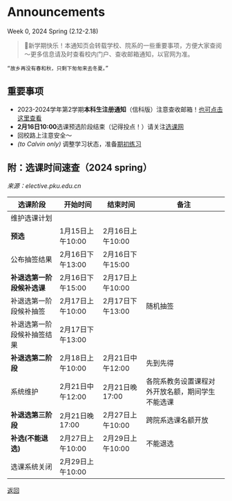 # Announcements
Week 0, 2024 Spring (2.12-2.18)

>🎉新学期快乐！本通知页会转载学校、院系的一些重要事项，方便大家查阅～更多信息请及时查看校内门户、查收邮箱通知，以官网为准。

`“故乡再没有春和秋，只剩下匆匆来去冬夏。”`

## 重要事项

* 2023-2024学年第2学期**本科生注册通知**（信科版）注意查收邮箱！[也可点击这里查看](/24sp/week0-0)
* **2月16日10:00**选课预选阶段结束（记得投点！）请关注[选课网](https://elective.pku.edu.cn/)
* 回校路上注意安全～
* *(to Calvin only)* 调整学习状态，准备[期初练习](/24sp/exam0)

## 附：选课时间速查（2024 spring）

*来源：elective.pku.edu.cn*

|选课阶段|开始时间|结束时间|备注|
|----|----|----|----|
|维护选课计划||||			
|**预选**|	1月15日上午10:00|	2月16日上午10:00||	
|公布抽签结果|	2月16日下午13:00|	2月16日下午15:00||	
|**补退选第一阶段候补选课**|2月16日下午15:00|2月17日上午10:00||	
|补退选第一阶段候补抽签|2月17日上午10:00|2月17日下午13:00|	随机抽签|
|补退选第一阶段候补抽签结果|	2月17日下午13:00	|||	
|**补退选第二阶段**|2月18日上午10:00|	2月21日中午12:00|先到先得|
|系统维护|2月21日中午12:00|2月21日晚17:00|各院系教务设置课程对外开放名额，期间学生不能选课|
|**补退选第三阶段**|2月21日晚17:00|2月27日上午10:00|跨院系选课名额开放|
|**补选(不能退选)**|2月27日上午10:00|	2月29日上午10:00|不能退选|
|选课系统关闭|2月29日上午10:00|||		

[返回](/)